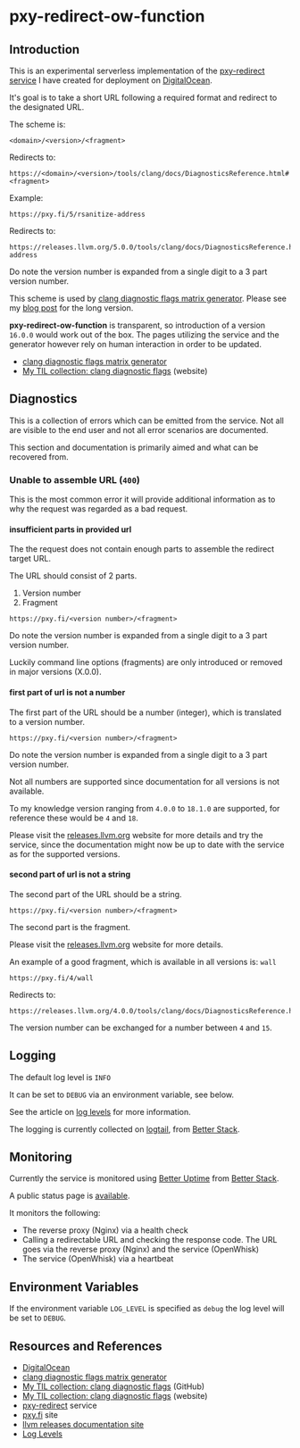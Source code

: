 # pxy-redirect-ow-function

## Introduction

This is an experimental serverless implementation of the [pxy-redirect service][SERVICE] I have created for deployment on [DigitalOcean][DO].

It's goal is to take a short URL following a required format and redirect to the designated URL.

The scheme is:

```text
<domain>/<version>/<fragment>
```

Redirects to:

```text
https://<domain>/<version>/tools/clang/docs/DiagnosticsReference.html#<fragment>
```

Example:

```text
https://pxy.fi/5/rsanitize-address
```

Redirects to:

```text
https://releases.llvm.org/5.0.0/tools/clang/docs/DiagnosticsReference.html#rsanitize-address
```

Do note the version number is expanded from a single digit to a 3 part version number.

This scheme is used by [clang diagnostic flags matrix generator][GENERATOR]. Please see my [blog post][BLOG] for the long version.

**pxy-redirect-ow-function** is transparent, so introduction of a version `16.0.0` would work out of the box. The pages utilizing the service and the generator however rely on human interaction in order to be updated.

- [clang diagnostic flags matrix generator][GENERATOR]
- [My TIL collection: clang diagnostic flags](http://jonasbn.github.io/til/clang/diagnostic_flags.html) (website)

## Diagnostics

This is a collection of errors which can be emitted from the service. Not all are visible to the end user and not all error scenarios are documented.

This section and documentation is primarily aimed and what can be recovered from.

### Unable to assemble URL (`400`)

This is the most common error it will provide additional information as to why the request was regarded as a bad request.

#### **insufficient parts in provided url**

The the request does not contain enough parts to assemble the redirect target URL.

The URL should consist of 2 parts.

1. Version number
2. Fragment

```text
https://pxy.fi/<version number>/<fragment>
```

Do note the version number is expanded from a single digit to a 3 part version number.

Luckily command line options (fragments) are only introduced or removed in major versions (X.0.0).

#### **first part of url is not a number**

The first part of the URL should be a number (integer), which is translated to a version number.

```text
https://pxy.fi/<version number>/<fragment>
```

Do note the version number is expanded from a single digit to a 3 part version number.

Not all numbers are supported since documentation for all versions is not available.

To my knowledge version ranging from `4.0.0` to `18.1.0` are supported, for reference these would be `4` and `18`.

Please visit the [releases.llvm.org][LLVM] website for more details and try the service, since the documentation might now be up to date with the service as for the supported versions.

#### **second part of url is not a string**

The second part of the URL should be a string.

```text
https://pxy.fi/<version number>/<fragment>
```

The second part is the fragment.

Please visit the [releases.llvm.org][LLVM] website for more details.

An example of a good fragment, which is available in all versions is: `wall`

```text
https://pxy.fi/4/wall
```

Redirects to:

```text
https://releases.llvm.org/4.0.0/tools/clang/docs/DiagnosticsReference.html#wall
```

The version number can be exchanged for a number between `4` and `15`.

## Logging

The default log level is `INFO`

It can be set to `DEBUG` via an environment variable, see below.

See the article on [log levels][LOGLEVELS] for more information.

The logging is currently collected on [logtail](https://betterstack.com/logtail), from [Better Stack](https://betterstack.com/).

## Monitoring

Currently the service is monitored using [Better Uptime](https://betteruptime.com/) from [Better Stack](https://betterstack.com/).

A public status page is [available](https://status.pxy.fi/).

It monitors the following:

- The reverse proxy (Nginx) via a health check
- Calling a redirectable URL and checking the response code. The URL goes via the reverse proxy (Nginx) and the service (OpenWhisk)
- The service (OpenWhisk) via a heartbeat

## Environment Variables

If the environment variable `LOG_LEVEL` is specified as `debug` the log level will be set to `DEBUG`.

## Resources and References

- [DigitalOcean][DO]
- [clang diagnostic flags matrix generator][GENERATOR]
- [My TIL collection: clang diagnostic flags](https://github.com/jonasbn/til/blob/master/clang/diagnostic_flags.md) (GitHub)
- [My TIL collection: clang diagnostic flags](http://jonasbn.github.io/til/clang/diagnostic_flags.html) (website)
- [pxy-redirect][SERVICE] service
- [pxy.fi][PXYFI] site
- [llvm releases documentation site][LLVM]
- [Log Levels][LOGLEVELS]

[GENERATOR]: https://github.com/jonasbn/clang-diagnostic-flags-matrix
[SERVICE]: https://github.com/jonasbn/pxy-redirect
[BLOG]: https://dev.to/jonasbn/challenges-solutions-and-more-challenges-and-more-solutions-4j3f
[DO]: https://www.digitalocean.com/
[PXYFI]: https://pxy.fi/p/r/
[LLVM]: https://releases.llvm.org/
[LOGLEVELS]: https://betterstack.com/community/guides/logging/log-levels-explained/
